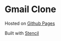 # Gmail Clone

Hosted on [Github Pages](https://rohilaharsh.in/gmail-clone)

Built with [Stencil](https://stenciljs.com/)

